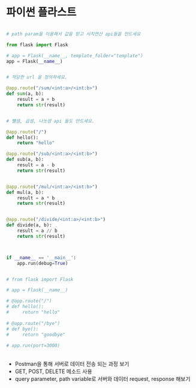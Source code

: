 # 파이썬 플라스트

```python

# path param을 이용해서 값을 받고 사칙연산 api들을 만드세요

from flask import Flask

# app = Flask(__name__, template_folder="template")
app = Flask(__name__)


# 적당한 url 을 정의하세요.

@app.route("/sum/<int:a>/<int:b>")
def sum(a, b):
    result = a + b
    return str(result)


# 뺄셈, 곱셈, 나눗셈 api 들도 만드세요.

@app.route("/")
def hello():
    return "hello"

@app.route("/sub/<int:a>/<int:b>")
def sub(a, b):
    result = a - b
    return str(result)


@app.route("/mul/<int:a>/<int:b>")
def mul(a, b):
    result = a * b
    return str(result)


@app.route("/divide/<int:a>/<int:b>")
def divide(a, b):
    result = a // b
    return str(result)



if __name__ == '__main__':
    app.run(debug=True)


# from flask import Flask

# app = Flask(__name__)

# @app.route("/")
# def hello():
#     return "hello"
    
# @app.route("/bye")
# def bye():
#     return "goodbye"
    
# app.run(port=3000)


```

## 
* Postman을 통해 서버로 데이터 전송 되는 과정 보기
* GET, POST, DELETE 메소드 사용
* query parameter, path variable로 서버와 데이터 request, response 해보기
